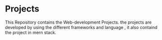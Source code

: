 # Projects
 This Repository contains the Web-development Projects. the projects are developed by using the different frameworks and language , it also containd the project in mern stack. 
